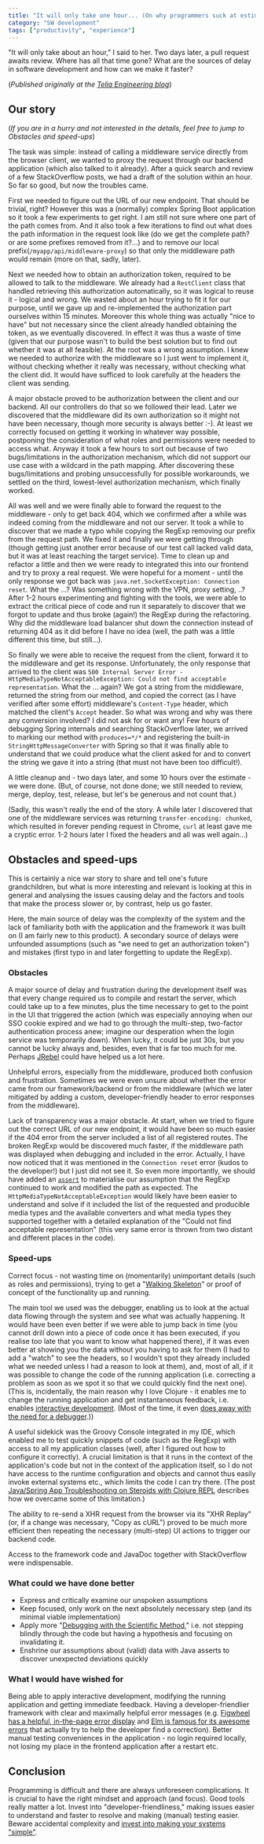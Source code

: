 ```yaml
---
title: "It will only take one hour... (On why programmers suck at estimating and the perils of software development)"
category: "SW development"
tags: ["productivity", "experience"]
---
```


"It will only take about an hour," I said to her. Two days later, a pull request awaits review. Where has all that time gone? What are the sources of delay in software development and how can we make it faster?

(_Published originally at the [Telia Engineering blog](http://engineering.telia.no/blog/it-will-only-take-1h)_)

## Our story

(_If you are in a hurry and not interested in the details, feel free to jump to Obstacles and speed-ups_)

The task was simple: instead of calling a middleware service directly from the browser client, we wanted to proxy the request through our backend application (which also talked to it already). After a quick search and review of a few StackOverflow posts, we had a draft of the solution within an hour. So far so good, but now the troubles came.

First we needed to figure out the URL of our new endpoint. That should be trivial, right? However this was a (normally) complex Spring Boot application so it took a few experiments to get right. I am still not sure where one part of the path comes from. And it also took a few iterations to find out what does the path information in the request look like (do we get the complete path? or are some prefixes removed from it?...) and to remove our local prefix(`/myapp/api/middleware-proxy`) so that only the middleware path would remain (more on that, sadly, later).

Next we needed how to obtain an authorization token, required to be allowed to talk to the middleware. We already had a `RestClient` class that handled retrieving this authorization automatically, so it was logical to reuse it - logical and wrong. We wasted about an hour trying to fit it for our purpose, until we gave up and re-implemented the authorization part ourselves within 15 minutes. Moreover this whole thing was actually "nice to have" but not necessary since the client already handled obtaining the token, as we eventually discovered. In effect it was thus a waste of time (given that our purpose wasn't to build the best solution but to find out whether it was at all feasible). At the root was a wrong assumption. I knew we needed to authorize with the middleware so I just went to implement it, without checking whether it really was necessary, without checking what the client did. It would have sufficed to look carefully at the headers the client was sending.

A major obstacle proved to be authorization between the client and our backend. All our controllers do that so we followed their lead. Later we discovered that the middleware did its own authorization so it might not have been necessary, though more security is always better :-). At least we correctly focused on getting it working in whatever way possible, postponing the consideration of what roles and permissions were needed to access what. Anyway it took a few hours to sort out because of two bugs/limitations in the authorization mechanism, which did not support our use case with a wildcard in the path mapping. After discovering these bugs/limitations and probing unsuccessfully for possible workarounds, we settled on the third, lowest-level authorization mechanism, which finally worked.

All was well and we were finally able to forward the request to the middleware - only to get back 404, which we confirmed after a while was indeed coming from the middleware and not our server. It took a while to discover that we made a typo while copying the RegExp removing our prefix from the request path. We fixed it and finally we were getting through (though getting just another error because of our test call lacked valid data, but it was at least reaching the target service). Time to clean up and refactor a little and then we were ready to integrated this into our frontend and try to proxy a real request. We were hopeful for a moment - until the only response we got back was `java.net.SocketException: Connection reset`. What the ...? Was something wrong with the VPN, proxy setting, ..? After 1-2 hours experimenting and fighting with the tools, we were able to extract the critical piece of code and run it separately to discover that we forgot to update and thus broke (again!) the RegExp during the refactoring. Why did the middleware load balancer shut down the connection instead of returning 404 as it did before I have no idea (well, the path was a little different this time, but still...).

So finally we were able to receive the request from the client, forward it to the middleware and get its response. Unfortunately, the only response that arrived to the client was `500 Internal Server Error - HttpMediaTypeNotAcceptableException: Could not find acceptable representation`. What the ... again? We got a string from the middleware, returned the string from our method, and copied the correct (as I have verified after some effort) middleware's `Content-Type` header, which matched the client's `Accept` header. So what was wrong and why was there any conversion involved? I did not ask for or want any! Few hours of debugging Spring internals and searching StackOverflow later, we arrived to marking our method with `produces=*/*` and registering the built-in `StringHttpMessageConverter` with Spring so that it was finally able to understand that we could produce what the client asked for and to convert the string we gave it into a string (that must not have been too difficult!).

A little cleanup and - two days later, and some 10 hours over the estimate - we were done. (But, of course, not done done; we still needed to review, merge, deploy, test, release, but let's be generous and not count that.)

(Sadly, this wasn't really the end of the story. A while later I discovered that one of the middleware services was returning `transfer-encoding: chunked`, which resulted in forever pending request in Chrome, `curl` at least gave me a cryptic error. 1-2 hours later I fixed the headers and all was well again...)

## Obstacles and speed-ups

This is certainly a nice war story to share and tell one's future grandchildren, but what is more interesting and relevant is looking at this in general and analysing the issues causing delay and the factors and tools that make the process slower or, by contrast, help us go faster.

Here, the main source of delay was the complexity of the system and the lack of familiarity both with the application and the framework it was built on (I am fairly new to this product). A secondary source of delays were unfounded assumptions (such as "we need to get an authorization token") and mistakes (first typo in and later forgetting to update the RegExp).

### Obstacles

A major source of delay and frustration during the development itself was that every change required us to compile and restart the server, which could take up to a few minutes, plus the time necessary to get to the point in the UI that triggered the action (which was especially annoying when our SSO cookie expired and we had to go through the multi-step, two-factor authentication process anew; imagine our desperation when the login service was temporarily down). When lucky, it could be just 30s, but you cannot be lucky always and, besides, even that is far too much for me. Perhaps [JRebel](https://zeroturnaround.com/software/jrebel/) could have helped us a lot here.

Unhelpful errors, especially from the middleware, produced both confusion and frustration. Sometimes we were even unsure about whether the error came from our framework/backend or from the middleware (which we later mitigated by adding a custom, developer-friendly header to error responses from the middleware).

Lack of transparency was a major obstacle. At start, when we tried to figure out the correct URL of our new endpoint, it would have been so much easier if the 404 error from the server included a list of all registered routes. The broken RegExp would be discovered much faster, if the middleware path was displayed when debugging and included in the error. Actually, I have now noticed that it was mentioned in the `Connection reset` error (kudos to the developer!) but I just did not see it. So even more importantly, we should have added an [`assert`](https://docs.oracle.com/javase/7/docs/technotes/guides/language/assert.html) to materialise our assumption that the RegExp continued to work and modified the path as expected. The `HttpMediaTypeNotAcceptableException` would likely have been easier to understand and solve if it included the list of the requested and producible media types and the available converters and what media types they supported together with a detailed explanation of the "Could not find acceptable representation" (this very same error is thrown from two distant and different places in the code).

### Speed-ups

Correct focus - not wasting time on (momentarily) unimportant details (such as roles and permissions), trying to get a "[Walking Skeleton](http://wiki.c2.com/?WalkingSkeleton)" or proof of concept of the functionality up and running.

The main tool we used was the debugger, enabling us to look at the actual data flowing through the system and see what was actually happening. It would have been even better if we were able to jump back in time (you cannot drill down into a piece of code once it has been executed, if you realise too late that you want to know what happened there), if it was even better at showing you the data without you having to ask for them (I had to add a "watch" to see the headers, so I wouldn't spot they already included what we needed unless I had a reason to look at them), and, most of all, if it was possible to change the code of the running application (i.e. correcting a problem as soon as we spot it so that we could quickly find the next one). (This is, incidentally, the main reason why I love Clojure - it enables me to change the running application and get instantaneous feedback, i.e. enables [interactive development](https://cider.readthedocs.io/en/latest/interactive_programming/). (Most of the time, it even [does away with the need for a debugger](http://blog.cognitect.com/blog/2017/6/5/repl-debugging-no-stacktrace-required).))

A useful sidekick was the Groovy Console integrated in my IDE, which enabled me to test quickly snippets of code (such as the RegExp) with access to all my application classes (well, after I figured out how to configure it correctly). A crucial limitation is that it runs in the context of the application's code but not in the context of the application itself, so I do not have access to the runtime configuration and objects and cannot thus easily invoke external systems etc., which limits the code I can try there. (The post [Java/Spring App Troubleshooting on Steroids with Clojure REPL](https://engineering.telia.no/blog/java-troubleshooting-on-steroids-with-clojure-repl) describes how we overcame some of this limitation.)

The ability to re-send a XHR request from the browser via its "XHR Replay" (or, if a change was necessary, "Copy as cURL") proved to be much more efficient then repeating the necessary (multi-step) UI actions to trigger our backend code.

Access to the framework code and JavaDoc together with StackOverflow were indispensable.

### What could we have done better

* Express and critically examine our unspoken assumptions
* Keep focused, only work on the next absolutely necessary step (and its minimal viable implementation)
* Apply more "[Debugging with the Scientific Method](https://github.com/stuarthalloway/presentations/wiki/Debugging-with-the-Scientific-Method)," i.e. not stepping blindly through the code but having a hypothesis and focusing on invalidating it.
* Enshrine our assumptions about (valid) data with Java asserts to discover unexpected deviations quickly

### What I would have wished for

Being able to apply interactive development, modifying the running application and getting immediate feedback. Having a developer-friendlier framework with clear and maximally helpful error messages (e.g. [Figwheel has a helpful, in-the-page error display](https://s3.amazonaws.com/bhauman-blog-images/figwheel-main/figwheel-main-demo-image.png) and [Elm is famous for its awesome errors](https://elm-lang.org/blog/compilers-as-assistants) that actually try to help the developer find a correction). Better manual testing conveniences in the application - no login required locally, not losing my place in the frontend application after a restart etc.

## Conclusion

Programming is difficult and there are always unforeseen complications. It is crucial to have the right mindset and approach (and focus). Good tools really matter a lot. Invest into "developer-friendliness," making issues easier to understand and faster to resolve and making (manual) testing easier. Beware accidental complexity and [invest into making your systems "simple"](https://www.infoq.com/presentations/Simple-Made-Easy).

